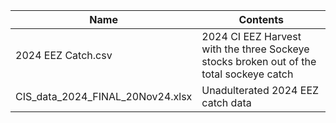 |Name|Contents|
|----|--------|
|2024 EEZ Catch.csv|2024 CI EEZ Harvest with the three Sockeye stocks broken out of the total sockeye catch|
|CIS_data_2024_FINAL_20Nov24.xlsx|Unadulterated 2024 EEZ catch data|
